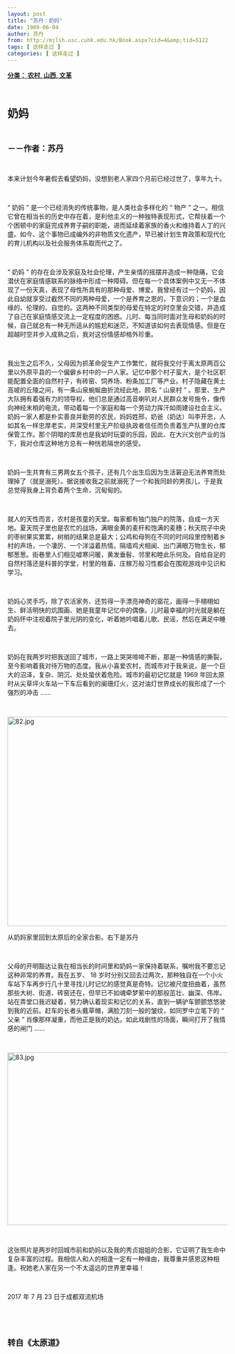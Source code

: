 ```yaml
---
layout: post
title: "苏丹：奶妈"
date: 1989-06-04
author: 苏丹
from: http://mjlsh.usc.cuhk.edu.hk/Book.aspx?cid=4&amp;tid=5122
tags: [ 这样走过 ]
categories: [ 这样走过 ]
---
```


<div style="margin: 15px 10px 10px 0px;">
<div>
<span id="ctl00_ContentPlaceHolder1_chapter1_SubjectLabel" style="font-weight:bold;text-decoration:underline;">
   分类： 农村, 山西, 文革
  </span>
</div>
<p class="p1">
<b>
<font size="5">
<span class="s1">
</span>
<br/>
</font>
</b>
</p>
<p class="p2">
<span class="s1">
<b>
<font size="5">
     奶妈
    </font>
</b>
</span>
</p>
<p class="p1">
<b>
<font size="4">
<span class="s1">
</span>
<br/>
</font>
</b>
</p>
<p class="p2">
<span class="s1">
<b>
<font size="4">
     －－作者：苏丹
    </font>
</b>
</span>
</p>
<p class="p1">
<span class="s1">
</span>
<br/>
</p>
<p class="p2">
<span class="s1">
   本来计划今年暑假去看望奶妈，没想到老人家四个月前已经过世了，享年九十。
  </span>
</p>
<p class="p1">
<span class="s1">
</span>
<br/>
</p>
<p class="p2">
<span class="s2">
   “
  </span>
<span class="s1">
   奶妈
  </span>
<span class="s2">
   ”
  </span>
<span class="s1">
   是一个已经消失的传统事物，是人类社会多样化的
  </span>
<span class="s2">
   “
  </span>
<span class="s1">
   物产
  </span>
<span class="s2">
   ”
  </span>
<span class="s1">
   之一。相信它曾在相当长的历史中存在着，是利他主义的一种独特表现形式，它帮扶着一个个困顿中的家庭完成养育子嗣的职能，进而延续着家族的香火和维持着人丁的兴盛。如今、这个事物已成编外的非物质文化遗产，早已被计划生育政策和现代化的育儿机构以及社会服务体系取而代之了。
  </span>
</p>
<p class="p1">
<span class="s1">
</span>
<br/>
</p>
<p class="p2">
<span class="s2">
   “
  </span>
<span class="s1">
   奶妈
  </span>
<span class="s2">
   ”
  </span>
<span class="s1">
   的存在会涉及家庭及社会伦理，产生亲情的摇摆并造成一种隐痛，它会潜伏在家庭情感联系的脉络中形成一种障碍。但在每一个具体案例中又无一不体现了一份天真，表现了母性所具有的那种母爱、博爱。我曾经有过一个奶妈，因此自幼就享受过截然不同的两种母爱，一个是养育之恩的，下意识的；一个是血缘的、伦理的、自觉的。这两种不同类型的母爱在特定的时空里会交错，并造成了自己在家庭情感交流上一定程度的困惑。儿时、每当同时面对生母和奶妈的时候，自己就总有一种无所适从的尴尬和迷茫，不知道该如何去表现情感。但是在超越时空并步入成熟之后，我对这份情感却格外珍重。
  </span>
</p>
<p class="p1">
<span class="s1">
</span>
<br/>
</p>
<p class="p2">
<span class="s1">
   我出生之后不久，父母因为抓革命促生产工作繁忙，就将我交付于离太原两百公里以外原平县的一个偏僻乡村中的一户人家。记忆中那个村子蛮大，是个社区职能配置全面的自然村子，有砖窑、饲养场、粉条加工厂等产业。村子隐藏在黄土高坡的丘陵之间，有一条山泉蜿蜒曲折流经此地，顾名
  </span>
<span class="s2">
   “
  </span>
<span class="s1">
   山泉村
  </span>
<span class="s2">
   ”
  </span>
<span class="s1">
   。那里、生产大队拥有着强有力的领导权，他们总是通过高音喇叭对人民群众发号施令，像传向神经末梢的电流，带动着每一个家庭和每一个劳动力挥汗如雨建设社会主义。奶妈一家人都是朴实善良并勤劳的农民，妈妈姓邢，奶爸（奶达）叫李开忠，人如其名一样忠厚老实，并深受村里无产阶级执政者信任而负责着生产队里的仓库保管工作。那个阴暗的库房也是我幼时玩耍的乐园，因此、在大兴文创产业的当下，我对仓库这种地方总有一种恍若隔世的感受。
  </span>
</p>
<p class="p1">
<span class="s1">
</span>
<br/>
</p>
<p class="p2">
<span class="s1">
   奶妈一生共育有三男两女五个孩子，还有几个出生后因为生活窘迫无法养育而处理掉了（就是溺死）。据说接收我之前就溺死了一个和我同龄的男孩儿，于是我总觉得我身上背负着两个生命，沉甸甸的。
  </span>
</p>
<p class="p1">
<span class="s1">
</span>
<br/>
</p>
<p class="p2">
<span class="s1">
   就人的天性而言，农村是孩童的天堂。每家都有独门独户的院落，自成一方天地。夏天院子里也是农忙的战场，满眼金黄的麦秆和饱满的麦穗；秋天院子中央的枣树果实累累，树梢的结果总是最大；公鸡和母狗在不同的时间段里控制着乡村的声场，一个凄厉、一个洋溢着热情。隔墙鸡犬相闻、出门满眼万物生长，郁郁葱葱。街巷里人们相见嘘寒问暖，黄发垂髫、邻里和睦此乐何及。自给自足的自然村落还是科普的学堂，村里的牲畜、庄稼万般习性都会在围观游戏中见识和学习。
  </span>
</p>
<p class="p1">
<span class="s1">
</span>
<br/>
</p>
<p class="p2">
<span class="s1">
   奶妈心灵手巧，除了农活家务、还剪得一手漂亮神奇的窗花，画得一手栩栩如生、鲜活明快的炕围画、她是我童年记忆中的偶像。儿时最幸福的时光就是躺在奶妈怀中注视着院子里光阴的变化，听着她吟唱着儿歌、民谣，然后在满足中睡去。
  </span>
</p>
<p class="p1">
<span class="s1">
</span>
<br/>
</p>
<p class="p2">
<span class="s1">
   奶妈在我两岁时把我送回了城市，一路上哭哭啼啼不断，那是一种情感的撕裂，至今影响着我对待万物的态度。我从小喜爱农村，而城市对于我来说，是一个巨大的沼泽，复杂、阴沉、处处蛰伏着危险。城市的最初记忆就是
  </span>
<span class="s2">
   1969
  </span>
<span class="s1">
   年回太原时从尖草坪火车站一下车后看到的阑珊灯火，这对油灯世界成长的我形成了一个强烈的冲击
  </span>
<span class="s2">
   ……
  </span>
</p>
<p class="p1">
<span class="s1">
</span>
<br/>
</p>
<p class="p3">
<span class="s1">
<img alt="82.jpg" border="0" height="471" src="http://mjlsh.usc.cuhk.edu.hk/medias/contents/5122/82.jpg" width="550"/>
</span>
</p>
<p class="p2">
<span class="s1">
   从奶妈家里回到太原后的全家合影。右下是苏丹
  </span>
</p>
<p class="p1">
<span class="s1">
</span>
<br/>
</p>
<p class="p2">
<span class="s1">
   父母的开明豁达让我在相当长的时间里和奶妈一家保持着联系，嘱咐我不要忘记这种非常的养育。我在五岁、
  </span>
<span class="s2">
   18
  </span>
<span class="s1">
   岁时分别又回去过两次，那种独自在一个小火车站下车再步行几十里寻找儿时记忆的感觉真是奇特。记忆被尺度扭曲着，虽然那些大树、街道、砖窑还在，但早已不如魂牵梦萦中的那般茁壮、幽深、伟岸。站在弄堂口我迟疑着，努力确认着现实和记忆的关系，直到一辆驴车颤颤悠悠驶到我的近前。赶车的长者头戴草帽，满脸刀刻一般的皱纹，如同罗中立笔下的
  </span>
<span class="s2">
   “
  </span>
<span class="s1">
   父亲
  </span>
<span class="s2">
   ”
  </span>
<span class="s1">
   肖像那样凝重，而他正是我的奶达。如此戏剧性的场面，瞬间打开了我情感的闸门
  </span>
<span class="s2">
   ……
  </span>
</p>
<p class="p1">
<span class="s1">
</span>
<br/>
</p>
<p class="p3">
<span class="s1">
<img alt="83.jpg" border="0" height="388" src="http://mjlsh.usc.cuhk.edu.hk/medias/contents/5122/83.jpg" width="550"/>
</span>
</p>
<p class="p1">
<span class="s1">
</span>
<br/>
</p>
<p class="p2">
<span class="s1">
   这张照片是两岁时回城市前和奶妈以及我的秀贞姐姐的合影，它证明了我生命中复杂丰富的过程。我相信人和人的相逢一定有一种缘由，我尊重并感恩这种相逢。祝她老人家在另一个不太遥远的世界里幸福！
  </span>
</p>
<p class="p1">
<span class="s1">
</span>
<br/>
</p>
<p class="p2">
<span class="s2">
   2017
  </span>
<span class="s1">
   年
  </span>
<span class="s2">
   7
  </span>
<span class="s1">
   月
  </span>
<span class="s2">
   23
  </span>
<span class="s1">
   日于成都双流机场
  </span>
</p>
<p class="p1">
<span class="s1">
</span>
<br/>
</p>
<p class="p1">
<b>
<font size="4">
<span class="s1">
</span>
<br/>
</font>
</b>
</p>
<p class="p2">
<span class="s1">
<b>
<font size="4">
     转自《太原道》
    </font>
</b>
</span>
</p>
</div>
